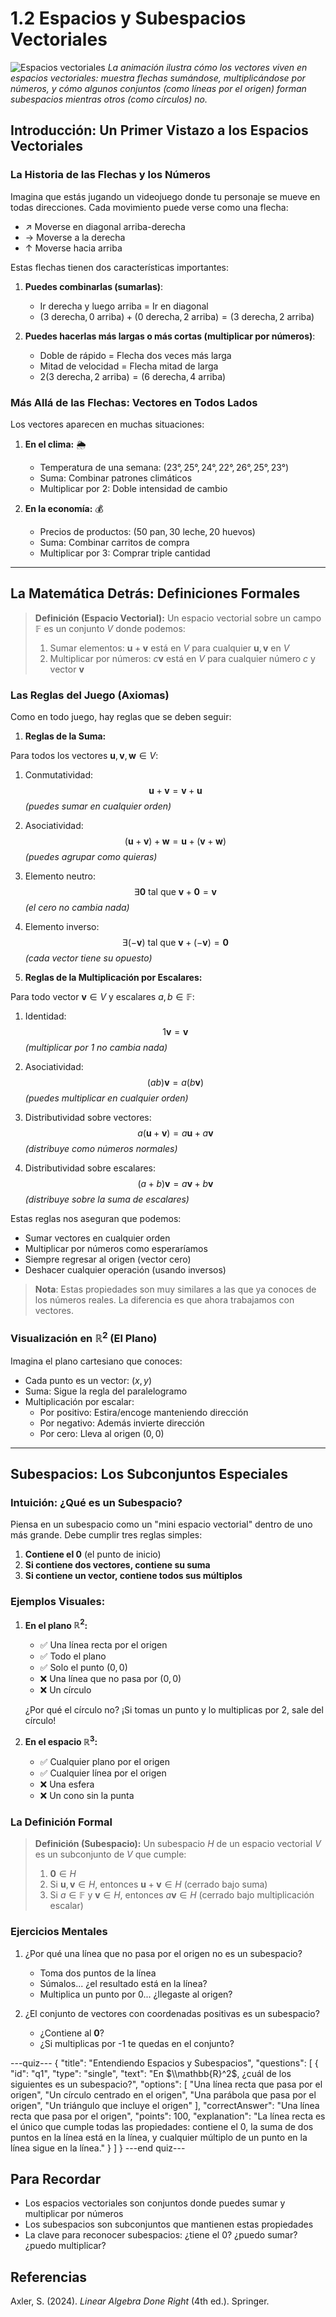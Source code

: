 # 1.2 Espacios y Subespacios Vectoriales

![Espacios vectoriales](manim_vector_spaces.gif)
*La animación ilustra cómo los vectores viven en espacios vectoriales: muestra flechas sumándose, multiplicándose por números, y cómo algunos conjuntos (como líneas por el origen) forman subespacios mientras otros (como círculos) no.*

## Introducción: Un Primer Vistazo a los Espacios Vectoriales

### La Historia de las Flechas y los Números

Imagina que estás jugando un videojuego donde tu personaje se mueve en todas direcciones. Cada movimiento puede verse como una flecha:
- ↗ Moverse en diagonal arriba-derecha
- → Moverse a la derecha
- ↑ Moverse hacia arriba

Estas flechas tienen dos características importantes:
1. **Puedes combinarlas (sumarlas)**:
   - Ir derecha y luego arriba = Ir en diagonal
   - $(3\text{ derecha}, 0\text{ arriba}) + (0\text{ derecha}, 2\text{ arriba}) = (3\text{ derecha}, 2\text{ arriba})$

2. **Puedes hacerlas más largas o más cortas (multiplicar por números)**:
   - Doble de rápido = Flecha dos veces más larga
   - Mitad de velocidad = Flecha mitad de larga
   - $2(3\text{ derecha}, 2\text{ arriba}) = (6\text{ derecha}, 4\text{ arriba})$

### Más Allá de las Flechas: Vectores en Todos Lados

Los vectores aparecen en muchas situaciones:

1. **En el clima:** 🌦️
   - Temperatura de una semana: $(23°, 25°, 24°, 22°, 26°, 25°, 23°)$
   - Suma: Combinar patrones climáticos
   - Multiplicar por 2: Doble intensidad de cambio

2. **En la economía:** 💰
   - Precios de productos: $(50\text{ pan}, 30\text{ leche}, 20\text{ huevos})$
   - Suma: Combinar carritos de compra
   - Multiplicar por 3: Comprar triple cantidad
***
## La Matemática Detrás: Definiciones Formales

> **Definición (Espacio Vectorial):** Un espacio vectorial sobre un campo $\mathbb{F}$ es un conjunto $V$ donde podemos:
> 1. Sumar elementos: $\mathbf{u} + \mathbf{v}$ está en $V$ para cualquier $\mathbf{u}, \mathbf{v}$ en $V$
> 2. Multiplicar por números: $c\mathbf{v}$ está en $V$ para cualquier número $c$ y vector $\mathbf{v}$

### Las Reglas del Juego (Axiomas)

Como en todo juego, hay reglas que se deben seguir:

1. **Reglas de la Suma:** 

Para todos los vectores $\mathbf{u}, \mathbf{v}, \mathbf{w} \in V$:

1. Conmutatividad:
   $$\mathbf{u} + \mathbf{v} = \mathbf{v} + \mathbf{u}$$ 
   *(puedes sumar en cualquier orden)*

2. Asociatividad:
   $$(\mathbf{u} + \mathbf{v}) + \mathbf{w} = \mathbf{u} + (\mathbf{v} + \mathbf{w})$$ 
   *(puedes agrupar como quieras)*

3. Elemento neutro:
   $$\exists \mathbf{0} \text{ tal que } \mathbf{v} + \mathbf{0} = \mathbf{v}$$ 
   *(el cero no cambia nada)*

4. Elemento inverso:
   $$\exists (-\mathbf{v}) \text{ tal que } \mathbf{v} + (-\mathbf{v}) = \mathbf{0}$$ 
   *(cada vector tiene su opuesto)*

2. **Reglas de la Multiplicación por Escalares:**

Para todo vector $\mathbf{v} \in V$ y escalares $a,b \in \mathbb{F}$:

1. Identidad:
   $$1\mathbf{v} = \mathbf{v}$$ 
   *(multiplicar por 1 no cambia nada)*

2. Asociatividad:
   $$(ab)\mathbf{v} = a(b\mathbf{v})$$ 
   *(puedes multiplicar en cualquier orden)*

3. Distributividad sobre vectores:
   $$a(\mathbf{u} + \mathbf{v}) = a\mathbf{u} + a\mathbf{v}$$ 
   *(distribuye como números normales)*

4. Distributividad sobre escalares:
   $$(a + b)\mathbf{v} = a\mathbf{v} + b\mathbf{v}$$ 
   *(distribuye sobre la suma de escalares)*

Estas reglas nos aseguran que podemos:
- Sumar vectores en cualquier orden
- Multiplicar por números como esperaríamos
- Siempre regresar al origen (vector cero)
- Deshacer cualquier operación (usando inversos)

> **Nota**: Estas propiedades son muy similares a las que ya conoces de los números reales. La diferencia es que ahora trabajamos con vectores.

### Visualización en $\mathbb{R}^2$ (El Plano)

Imagina el plano cartesiano que conoces:
- Cada punto es un vector: $(x,y)$
- Suma: Sigue la regla del paralelogramo
- Multiplicación por escalar: 
  - Por positivo: Estira/encoge manteniendo dirección
  - Por negativo: Además invierte dirección
  - Por cero: Lleva al origen $(0,0)$
***
## Subespacios: Los Subconjuntos Especiales

### Intuición: ¿Qué es un Subespacio?

Piensa en un subespacio como un "mini espacio vectorial" dentro de uno más grande. Debe cumplir tres reglas simples:

1. **Contiene el 0** (el punto de inicio)
2. **Si contiene dos vectores, contiene su suma**
3. **Si contiene un vector, contiene todos sus múltiplos**

### Ejemplos Visuales:

1. **En el plano $\mathbb{R}^2$:**
   - ✅ Una línea recta por el origen
   - ✅ Todo el plano
   - ✅ Solo el punto $(0,0)$
   - ❌ Una línea que no pasa por $(0,0)$
   - ❌ Un círculo
   
   ¿Por qué el círculo no? ¡Si tomas un punto y lo multiplicas por 2, sale del círculo!

2. **En el espacio $\mathbb{R}^3$:**
   - ✅ Cualquier plano por el origen
   - ✅ Cualquier línea por el origen
   - ❌ Una esfera
   - ❌ Un cono sin la punta

### La Definición Formal

> **Definición (Subespacio):** Un subespacio $H$ de un espacio vectorial $V$ es un subconjunto de $V$ que cumple:
> 1. $\mathbf{0} \in H$
> 2. Si $\mathbf{u}, \mathbf{v} \in H$, entonces $\mathbf{u} + \mathbf{v} \in H$ (cerrado bajo suma)
> 3. Si $a \in \mathbb{F}$ y $\mathbf{v} \in H$, entonces $a\mathbf{v} \in H$ (cerrado bajo multiplicación escalar)

### Ejercicios Mentales

1. ¿Por qué una línea que no pasa por el origen no es un subespacio?
   - Toma dos puntos de la línea
   - Súmalos... ¿el resultado está en la línea?
   - Multiplica un punto por 0... ¿llegaste al origen?

2. ¿El conjunto de vectores con coordenadas positivas es un subespacio?
   - ¿Contiene al $\mathbf{0}$?
   - ¿Si multiplicas por -1 te quedas en el conjunto?

---quiz---
{
  "title": "Entendiendo Espacios y Subespacios",
  "questions": [
    {
      "id": "q1",
      "type": "single",
      "text": "En $\\mathbb{R}^2$, ¿cuál de los siguientes es un subespacio?",
      "options": [
        "Una línea recta que pasa por el origen",
        "Un círculo centrado en el origen",
        "Una parábola que pasa por el origen",
        "Un triángulo que incluye el origen"
      ],
      "correctAnswer": "Una línea recta que pasa por el origen",
      "points": 100,
      "explanation": "La línea recta es el único que cumple todas las propiedades: contiene el 0, la suma de dos puntos en la línea está en la línea, y cualquier múltiplo de un punto en la línea sigue en la línea."
    }
  ]
}
---end quiz---


## Para Recordar
- Los espacios vectoriales son conjuntos donde puedes sumar y multiplicar por números
- Los subespacios son subconjuntos que mantienen estas propiedades
- La clave para reconocer subespacios: ¿tiene el 0? ¿puedo sumar? ¿puedo multiplicar?

## Referencias
Axler, S. (2024). *Linear Algebra Done Right* (4th ed.). Springer. 